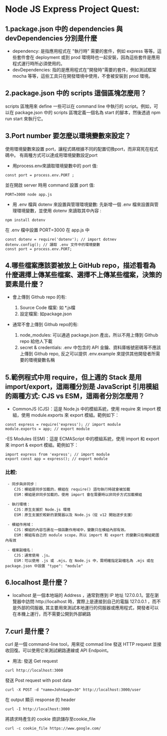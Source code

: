 # Node JS Express Project Quest:

## 1.package.json 中的 dependencies 與 devDependencies 分別是什麼

  - dependency: 是指應用程式在 "執行時" 需要的套件，例如 express 等等。這些套件會在 deployment 或到 prod 環境時也一起安裝，因為這些套件是應用程式運行時所必須使用的。
  - devDependencies: 指的是應用程式在"開發時"需要的套件，例如測試框架 mocha 等等，這些工具只在開發環境中使用，不會被安裝到 prod 環境。


## 2.package.json 中的 scripts 這個區塊怎麼用？
scripts 區塊用來 define 一些可以在 command line 中執行的 script。例如，可以在 package.json 中的 scripts 區塊定義一個名為 start 的腳本，然後透過 npm run start 來執行它。

## 3.Port number 要怎麼以環境變數來設定？
使用環境變數來設置 port，讓程式碼根據不同的配置切換port，而非寫死在程式碼中。
有兩種方式可以達成用環境變數設定port
 - 用process.env來讀取環境變數中的 port 值:
  ```
  const port = process.env.PORT ;
  ```
  並在開啟 server 時用 command 設置 port 值:
  ```
  PORT=3000 node app.js
  ```
 - 用 .env 檔與 dotenv 來設置與管理環境變數:
 先新增一個 .env 檔來設置與管理環境變數，並使用 dotenv 來讀取其中內容 :
  ```
  npm install dotenv
  ```

  在 .env 檔中設置 PORT=3000
  在 app.js 中
   ```
  const dotenv = require('dotenv'); // import dotnev
  dotenv.config(); // 讀取 .env 文件中的環境變數
  const port = process.env.PORT; 
   ```

## 4.哪些檔案應該要被放上 GitHub repo，描述看看為什麼選擇上傳某些檔案、選擇不上傳某些檔案，決策的要素是什麼？
- 會上傳到 Github repo 的有:
  1. Source Code 檔案: 如 *.js檔
  2. 設定檔案: 如package.json

- 通常不會上傳到 Github repo的有:
  1. node_modules: 可以通過 package.json 產出，所以不用上傳到 Github repo 給他人下載
  2. secret & credentials: .env 中包含的 API 金鑰、資料庫帳號密碼等不應該上傳到 Github repo, 反之可以提供 .env.example 來提供其他開發者所需要的環境變數名稱

## 5.範例程式中用 require，但上週的 Stack 是用 import/export，這兩種分別是 JavaScript 引用模組的兩種方式: CJS vs ESM，這兩者分別怎麼用？
 - CommonJS (CJS)：這是 Node.js 中的模組系統，使用 require 來 import 模組，使用 module.exports 來 export 模組。範例如下：
 ```
const express = require('express'); // import module
module.exports = app; // export module
 ```
 -ES Modules (ESM)：這是 ECMAScript 中的模組系統，使用 import 和 export 來 import & export 模組。範例如下：
 ```
import express from 'express'; // import module
export const app = express(); // export module
 ```
### 比較:
 
     - 同步與非同步：
        CJS：模組是同步加載的，模組在 require() 語句執行時就會被加載
        ESM：模組是非同步加載的，使用 import 會在需要時以非同步方式加載模組
        
     - 執行環境：
        CJS：原生支援於 Node.js 環境 
        ESM：原生支援於較新的瀏覽器以及 Node.js（從 v12 開始逐步支援）
        
     - 模組作用域：
        CJS：模組的內容包裹在一個函數作用域中，變數只在模組內部有效。
        ESM：模組有自己的 module scope，所以 import 和 export 的變數只在模組範圍內有效
        
     - 檔案副檔名：
        CJS：通常使用 .js。
        ESM：可以使用 .js 或 .mjs，在 Node.js 中，需明確指定副檔名為 .mjs 或在 package.json 中設置 "type": "module"

## 6.localhost 是什麼？
- localhost 是一個本地端的 Address ，通常對應到 IP 地址 127.0.0.1。當在瀏覽器中訪問 http://localhost 時，實際上是連接到自己的電腦 127.0.0.1 ，而不是外部的伺服器, 其主要用來測試本地運行的伺服器或應用程式，開發者可以在本機上運行，而不需要公開到外部網路

## 7.curl 是什麼？

curl 是一個 command-line tool，用來從 commad line 發送 HTTP request 並接收回復。可以使用它來測試網路連線或 API Endpoint。

- 用法: 
發送 Get request    
```
curl http://localhost:3000
```
發送 Post request with post data    
```
curl -X POST -d "name=John&age=30" http://localhost:3000/user
```
在 output 顯示 response 的 header
```
curl -I http://localhost:3000
```
將請求時產生的 cookie 資訊儲存至cookie_file
```
curl -c cookie_file https://www.google.com/
```





